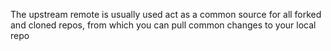 The upstream remote is usually used act as a common source for all forked and cloned
repos, from which you can pull common changes to your local repo
